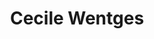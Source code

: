 ---
order: 36
category: residents
layout: post
title: Cecile Wentges 
profession: spacial design
website: www.cecilewentges.com
image: /images/residents/cecilewentges_01.png
---